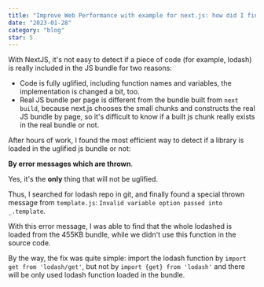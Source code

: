 ```yaml
---
title: "Improve Web Performance with example for next.js: how did I find lodash is loaded completely in the bundle"
date: "2023-01-28"
category: "blog"
star: 5
---
```


With NextJS, it's not easy to detect if a piece of code (for example, lodash) is really included in the JS bundle for two reasons:

- Code is fully uglified, including function names and variables, the implementation is changed a bit, too.
- Real JS bundle per page is different from the bundle built from `next build`, because next.js chooses the small chunks and constructs the real JS bundle by page, so it's difficult to know if a built js chunk really exists in the real bundle or not.

After hours of work, I found the most efficient way to detect if a library is loaded in the uglified js bundle or not:

**By error messages which are thrown**.

Yes, it's the **only** thing that will not be uglified. 


Thus, I searched for lodash repo in git, and finally found a special thrown message from `template.js`: `Invalid variable option passed into _.template`.

With this error message, I was able to find that the whole lodashed is loaded from the 455KB bundle, while we didn't use this function in the source code.

By the way, the fix was quite simple: import the lodash function by `import get from 'lodash/get'`, but not by `import {get} from 'lodash'` and there will be only used lodash function loaded in the bundle.
